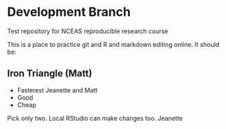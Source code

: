 # Development Branch

Test repository for NCEAS reproducible research course

This is a place to practice git and R and markdown editing online. It should be:

## Iron Triangle (Matt)

- Fasterest Jeanette and Matt
- Good
- Cheap

Pick only two. Local RStudio can make changes too.
Jeanette
